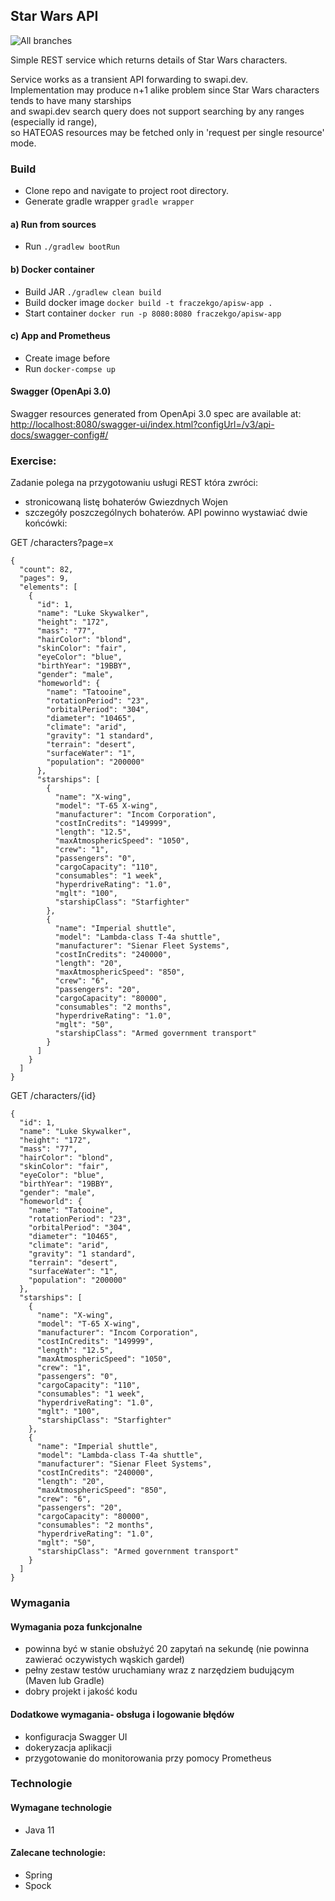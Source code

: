 ## Star Wars API
![All branches](https://github.com/Patrolfr/apisw/workflows/All%20branches/badge.svg?branch=apisw%2Fdevelopment)

Simple REST service which returns details of Star Wars characters.

Service works as a transient API forwarding to swapi.dev.  
Implementation may produce n+1 alike problem since Star Wars characters tends to have many starships  
and swapi.dev search query does not support searching by any ranges (especially id range),  
so HATEOAS resources may be fetched only in 'request per single resource' mode.

### Build
- Clone repo and navigate to project root directory.
- Generate gradle wrapper `gradle wrapper`
#### a) Run from sources
- Run `./gradlew bootRun`
#### b) Docker container
- Build JAR `./gradlew clean build`
- Build docker image `docker build -t fraczekgo/apisw-app . `
- Start container `docker run -p 8080:8080 fraczekgo/apisw-app`
#### c) App and Prometheus
- Create image before
- Run `docker-compse up`

#### Swagger (OpenApi 3.0)
Swagger resources generated from OpenApi 3.0 spec are available at:  
[http://localhost:8080/swagger-ui/index.html?configUrl=/v3/api-docs/swagger-config#/]()

### Exercise:

Zadanie polega na przygotowaniu usługi REST która zwróci:
- stronicowaną listę bohaterów Gwiezdnych Wojen
- szczegóły poszczególnych bohaterów.
API powinno wystawiać dwie końcówki:

GET /characters?page=x
```
{
  "count": 82,
  "pages": 9,
  "elements": [
    {
      "id": 1,
      "name": "Luke Skywalker",
      "height": "172",
      "mass": "77",
      "hairColor": "blond",
      "skinColor": "fair",
      "eyeColor": "blue",
      "birthYear": "19BBY",
      "gender": "male",
      "homeworld": {
        "name": "Tatooine",
        "rotationPeriod": "23",
        "orbitalPeriod": "304",
        "diameter": "10465",
        "climate": "arid",
        "gravity": "1 standard",
        "terrain": "desert",
        "surfaceWater": "1",
        "population": "200000"
      },
      "starships": [
        {
          "name": "X-wing",
          "model": "T-65 X-wing",
          "manufacturer": "Incom Corporation",
          "costInCredits": "149999",
          "length": "12.5",
          "maxAtmosphericSpeed": "1050",
          "crew": "1",
          "passengers": "0",
          "cargoCapacity": "110",
          "consumables": "1 week",
          "hyperdriveRating": "1.0",
          "mglt": "100",
          "starshipClass": "Starfighter"
        },
        {
          "name": "Imperial shuttle",
          "model": "Lambda-class T-4a shuttle",
          "manufacturer": "Sienar Fleet Systems",
          "costInCredits": "240000",
          "length": "20",
          "maxAtmosphericSpeed": "850",
          "crew": "6",
          "passengers": "20",
          "cargoCapacity": "80000",
          "consumables": "2 months",
          "hyperdriveRating": "1.0",
          "mglt": "50",
          "starshipClass": "Armed government transport"
        }
      ]
    }
  ]
}
```
GET /characters/{id}
```
{
  "id": 1,
  "name": "Luke Skywalker",
  "height": "172",
  "mass": "77",
  "hairColor": "blond",
  "skinColor": "fair",
  "eyeColor": "blue",
  "birthYear": "19BBY",
  "gender": "male",
  "homeworld": {
    "name": "Tatooine",
    "rotationPeriod": "23",
    "orbitalPeriod": "304",
    "diameter": "10465",
    "climate": "arid",
    "gravity": "1 standard",
    "terrain": "desert",
    "surfaceWater": "1",
    "population": "200000"
  },
  "starships": [
    {
      "name": "X-wing",
      "model": "T-65 X-wing",
      "manufacturer": "Incom Corporation",
      "costInCredits": "149999",
      "length": "12.5",
      "maxAtmosphericSpeed": "1050",
      "crew": "1",
      "passengers": "0",
      "cargoCapacity": "110",
      "consumables": "1 week",
      "hyperdriveRating": "1.0",
      "mglt": "100",
      "starshipClass": "Starfighter"
    },
    {
      "name": "Imperial shuttle",
      "model": "Lambda-class T-4a shuttle",
      "manufacturer": "Sienar Fleet Systems",
      "costInCredits": "240000",
      "length": "20",
      "maxAtmosphericSpeed": "850",
      "crew": "6",
      "passengers": "20",
      "cargoCapacity": "80000",
      "consumables": "2 months",
      "hyperdriveRating": "1.0",
      "mglt": "50",
      "starshipClass": "Armed government transport"
    }
  ]
}
```
### Wymagania
#### Wymagania poza funkcjonalne
- powinna być w stanie obsłużyć 20 zapytań na sekundę (nie powinna zawierać oczywistych wąskich gardeł)
- pełny zestaw testów uruchamiany wraz z narzędziem budującym (Maven lub Gradle)
- dobry projekt i jakość kodu
#### Dodatkowe wymagania- obsługa i logowanie błędów
- konfiguracja Swagger UI
- dokeryzacja aplikacji
- przygotowanie do monitorowania przy pomocy Prometheus
### Technologie
#### Wymagane technologie
- Java 11

#### Zalecane technologie:
- Spring
- Spock
